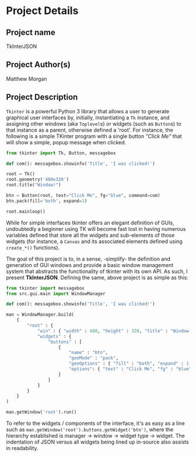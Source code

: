 # Project Details
## Project name
TkInterJSON

## Project Author(s)
Matthew Morgan

## Project Description
`Tkinter` is a powerful Python 3 library that allows a user to generate graphical user interfaces by, initially, instantiating a `Tk` instance, and assigning other windows (aka `Toplevel`s) or widgets (such as `Button`s) to that instance as a parent, otherwise defined a 'root'. For instance, the following is a simple TKinter program with a single button _"Click Me"_ that will show a simple, popup message when clicked.

```PYTHON
from tkinter import Tk, Button, messagebox

def com(): messagebox.showinfo('Title', 'I was clicked!')

root = Tk()
root.geometry('480x320')
root.title("Window!")

btn = Button(root, text="Click Me", fg="blue", command=com)
btn.pack(fill='both', expand=1)

root.mainloop()
```

While for simple interfaces tkinter offers an elegant definition of GUIs, undoubtedly a beginner using TK will become fast lost in having numerous variables defined that store all the widgets and sub-elements of those widgets (for instance, a `Canvas` and its associated elements defined using `create_*()` functions).

The goal of this project is to, in a sense, -simplify- the definition and generation of GUI windows and provide a basic window management system that abstracts the functionality of tkinter with its own API. As such, I present **TkInterJSON**. Defining the same, above project is as simple as this:

```PYTHON
from tkinter import messagebox
from src.gui.main import WindowManager

def com(): messagebox.showinfo('Title', 'I was clicked!')

man = WindowManager.build(
    {
        "root" : {
            "win" : { "width" : 480, "height" : 320, "title" : "Window!" },
            "widgets" : {
                "buttons" : [
                    {
                        "name" : "btn",
                        "geoMode" : "pack",
                        "geoOptions" : { "fill" : "both", "expand" : 1 },
                        "options": { "text" : "Click Me", "fg" : "blue", "command" : com }
                    }
                ]
            }
        }
    }
)

man.getWindow('root').run()
```

To refer to the widgets / components of the interface, it's as easy as a line such as `man.getWindow('root').buttons.getWidget('btn')`, where the hierarchy established is manager -> window -> widget type -> widget. The indentation of JSON versus all widgets being lined up in-source also assists in readability.